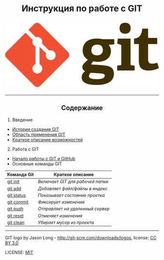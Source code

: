 <h1 align="center">Инструкция по работе с GIT</h1>

<h2 align="center">

![git-logo](./assets/git-logo.png)

</h2>

---

<h2 align="center">Содержание</h2>


1. Введение  
- [История создания GIT](history_git.md)
- [Область применения GIT](application_git.md)
- [Краткое описание возможностей](Opportunities.md)
2. Работа с GIT  
* [Начало работы с GIT и GitHub](Starting_git.md)
*  Основные команды GIT

|Команда Git| Краткое описание
|---|---|
|[git init](/commands/git_init.md "Нажми подробнее")|*Включает GIT для рабочей папки*|
|[git add](/commands/git_add.md "Нажми подробнее")|*Добавляет файл/файлы в индекс*|
|[git status](/commands/git_status.md "Нажми подробнее")|*Показывает состояние проетка*|
|[git commit](/commands/git_commit.md "Нажми подробнее")|*Фиксирует изменения*|
|[git push](/commands/git_push.md "Нажми подробнее")|*Отправляет на удаленный сервер*|
|[git reset](/commands/git_reset.md "Нажми подробнее")|*Отменяет изменения*|
|[git clean](/commands/git_clean.md "Нажми подробнее")|*Убирает мусор из проекта*|

---

GIT logo by Jason Long - http://git-scm.com/downloads/logos, license: [CC BY 3.0](https://creativecommons.org/licenses/by/3.0/)

LICENSE: [MIT](./license.md)
